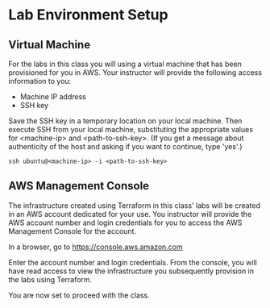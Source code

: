 # Lab Environment Setup

## Virtual Machine

For the labs in this class you will using a virtual machine that has been provisioned for you in AWS.  Your instructor will provide the following access information to you:
* Machine IP address
* SSH key

Save the SSH key in a temporary location on your local machine.  Then execute SSH from your local machine, substituting the appropriate values for \<machine-ip\> and \<path-to-ssh-key\>.  (If you get a message about authenticity of the host and asking if you want to continue, type 'yes'.)

```
ssh ubuntu@<machine-ip> -i <path-to-ssh-key>
```

## AWS Management Console

The infrastructure created using Terraform in this class' labs will be created in an AWS account dedicated for your use.  You instructor will provide the AWS account number and login credentials for you to access the AWS Management Console for the account.

In a browser, go to https://console.aws.amazon.com

Enter the account number and login credentials.  From the console, you will have read access to view the infrastructure you subsequently provision in the labs using Terraform.

You are now set to proceed with the class.
